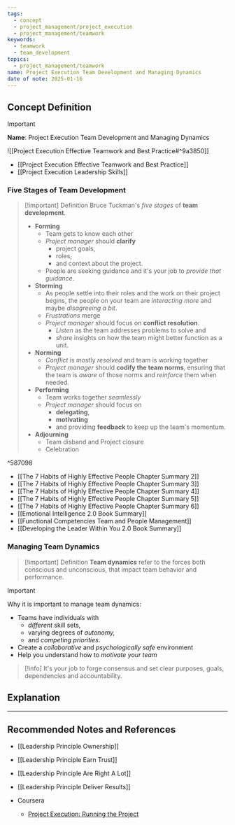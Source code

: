 ```yaml
---
tags:
  - concept
  - project_management/project_execution
  - project_management/teamwork
keywords:
  - teamwork
  - team_development
topics:
  - project_management/teamwork
name: Project Execution Team Development and Managing Dynamics
date of note: 2025-01-16
---
```


## Concept Definition

>[!important]
>**Name**: Project Execution Team Development and Managing Dynamics

![[Project Execution Effective Teamwork and Best Practice#^9a3850]]

- [[Project Execution Effective Teamwork and Best Practice]]
- [[Project Execution Leadership Skills]]

### Five Stages of Team Development

>[!important] Definition
>Bruce Tuckman's *five stages* of **team development**.
>- **Forming**
>	- Team gets to know each other
>	- *Project manager* should **clarify** 
>		- project goals, 
>		- roles, 
>		- and context about the project.
>	- People are seeking guidance and it's your job to *provide that guidance*.
>- **Storming** 
>	- As people settle into their roles and the work on their project begins, the people on your team are *interacting more* and maybe *disagreeing a bit*.
>	- *Frustrations* merge
>	- *Project manager* should focus on **conflict resolution**. 
>		- *Listen* as the team addresses problems to solve and 
>		- *share* insights on how the team might better function as a unit.
>- **Norming**
>	- *Conflict* is mostly *resolved* and team is working together
>	- *Project manager* should **codify the team norms**, ensuring that the team is *aware* of those norms and *reinforce* them when needed.
>- **Performing** 
>	- Team works together *seamlessly*
>	- *Project manager* should focus on 
>		- **delegating**, 
>		- **motivating** 
>		- and providing **feedback** to keep up the team's momentum.
>- **Adjourning**
>	- Team disband and Project closure
>	- Celebration

^587098


- [[The 7 Habits of Highly Effective People Chapter Summary 2]]
- [[The 7 Habits of Highly Effective People Chapter Summary 3]]
- [[The 7 Habits of Highly Effective People Chapter Summary 4]]
- [[The 7 Habits of Highly Effective People Chapter Summary 5]]
- [[The 7 Habits of Highly Effective People Chapter Summary 6]]
- [[Emotional Intelligence 2.0 Book Summary]]
- [[Functional Competencies Team and People Management]]
- [[Developing the Leader Within You 2.0 Book Summary]]

### Managing Team Dynamics

>[!important] Definition
>**Team dynamics** refer to the forces both conscious and unconscious, that impact team behavior and performance.

>[!important] 
>Why it is important to manage team dynamics:
>- Teams have individuals with 
>	- *different* skill sets, 
>	- varying degrees of *autonomy,* 
>	- and *competing priorities*.
>- Create a *collaborative* and *psychologically safe* environment	
>- Help you understand how to *motivate your team*


>[!info]
>It's your job to forge consensus and set clear purposes, goals, dependencies and accountability.


## Explanation




-----------
##  Recommended Notes and References


- [[Leadership Principle Ownership]]
- [[Leadership Principle Earn Trust]]
- [[Leadership Principle Are Right A Lot]]
- [[Leadership Principle Deliver Results]]


- Coursera
	- [Project Execution: Running the Project](https://www.coursera.org/learn/project-execution-google/home/welcome)
